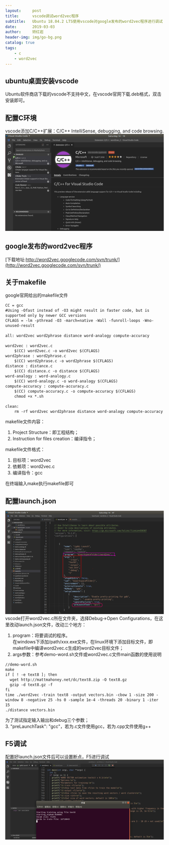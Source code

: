```yaml
---
layout:     post
title:      vscode调试word2vec程序
subtitle:   Ubuntu 18.04.2 LTS使用vscode对google发布的word2vec程序进行调试
date:       2019-03-03
author:     矫红岩
header-img: img/go-bg.png
catalog: true
tags:
    - c
    - word2vec
---
```

## ubuntu桌面安装vscode
Ubuntu软件商店下载的vscode不支持中文，在vscode官网下载.deb格式，双击安装即可。
## 配置C环境
vscode添加C/C++扩展：C/C++ IntelliSense, debugging, and code browsing.
![image](https://github.com/HongyanJiao/HongyanJiao.github.io/blob/master/img/cextention.png?raw=true)<br />
## google发布的word2vec程序
[下载地址:http://word2vec.googlecode.com/svn/trunk/](http://word2vec.googlecode.com/svn/trunk/)
## 关于makefile
google官网给出的makefile文件
```
CC = gcc
#Using -Ofast instead of -O3 might result in faster code, but is supported only by newer GCC versions
CFLAGS = -lm -pthread -O3 -march=native -Wall -funroll-loops -Wno-unused-result

all: word2vec word2phrase distance word-analogy compute-accuracy

word2vec : word2vec.c
	$(CC) word2vec.c -o word2vec $(CFLAGS)
word2phrase : word2phrase.c
	$(CC) word2phrase.c -o word2phrase $(CFLAGS)
distance : distance.c
	$(CC) distance.c -o distance $(CFLAGS)
word-analogy : word-analogy.c
	$(CC) word-analogy.c -o word-analogy $(CFLAGS)
compute-accuracy : compute-accuracy.c
	$(CC) compute-accuracy.c -o compute-accuracy $(CFLAGS)
	chmod +x *.sh

clean:
	rm -rf word2vec word2phrase distance word-analogy compute-accuracy
```
makefile文件内容：
1. Project Structure：即工程结构；
2. Instruction for files creation：编译指令；


makefile文件格式：
1. 目标项：word2vec
2. 依赖项：word2vec.c
3. 编译指令：gcc

在终端输入make执行makefile即可
## 配置launch.json
![image](https://github.com/HongyanJiao/HongyanJiao.github.io/blob/master/img/launch.png?raw=true)<br />
vscode打开word2vec.c所在文件夹，选择Debug->Open Configurations，在这里改动launch.json文件，改动三个地方：

1. program：将要调试的程序。<br />
在windows下添加/path/xxx.exe文件，在linux环境下添加目标文件，即makefile中编译word2vec.c生成的word2vec目标文件；
2. args参数：参考demo-word.sh文件或word2vec.c文件main函数的使用说明
```
//demo-word.sh
make
if [ ! -e text8 ]; then
  wget http://mattmahoney.net/dc/text8.zip -O text8.gz
  gzip -d text8.gz -f
fi
time ./word2vec -train text8 -output vectors.bin -cbow 1 -size 200 -window 8 -negative 25 -hs 0 -sample 1e-4 -threads 20 -binary 1 -iter 15
./distance vectors.bin
```

为了测试指定输入输出和debug三个参数；<br />
3. "preLaunchTask": "gcc"，若为.c文件使用gcc，若为.cpp文件使用g++
## F5调试
配置好launch.json文件后可以设置断点，F5进行调试
![image](https://github.com/HongyanJiao/HongyanJiao.github.io/blob/master/img/vscode-debug.png?raw=true)<br />

